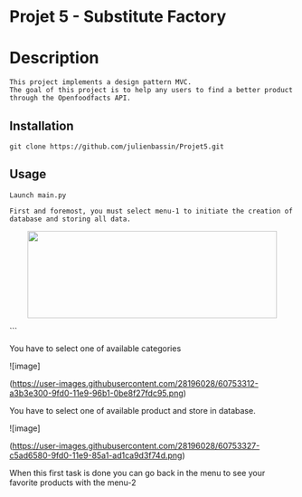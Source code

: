 # Projet 5 - Substitute Factory

# Description
```
This project implements a design pattern MVC.
The goal of this project is to help any users to find a better product through the Openfoodfacts API.
```


## Installation
```
git clone https://github.com/julienbassin/Projet5.git
```

## Usage
```
Launch main.py

First and foremost, you must select menu-1 to initiate the creation of database and storing all data.
```

<p align="center">
  <img width="441" height="154" src="https://i.ibb.co/WDB1g2Z/img1.png">
</p>
```

You have to select one of available categories

![image]

(https://user-images.githubusercontent.com/28196028/60753312-a3b3e300-9fd0-11e9-96b1-0be8f27fdc95.png)

You have to select one of available product and store in database.

![image]

(https://user-images.githubusercontent.com/28196028/60753327-c5ad6580-9fd0-11e9-85a1-ad1ca9d3f74d.png)

When this first task is done you can go back in the menu to see your favorite products with the menu-2

```
